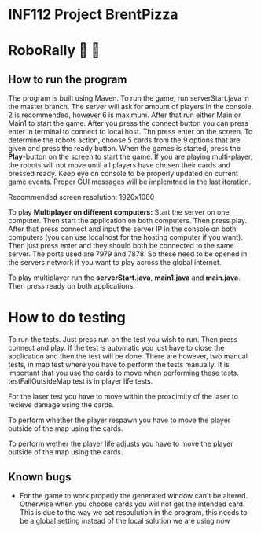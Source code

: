 # INF112 Project BrentPizza 

# RoboRally :robot: :pizza:

## How to run the program

The program is built using Maven. To run the game, run  serverStart.java in the master branch. The server will ask for amount of players in the console. 
2 is recommended, however 6 is maximum. After that run either Main or Main1 to start the game. After you press the connect button you can press enter in terminal to connect to local host. Thn press enter on the screen. To determine the robots action, choose 5 cards from the 9 options that are given and press the ready button. When the games is started, press the **Play**-button on the screen to start the game. If you are playing multi-player, the robots will not move until all players have chosen their cards and pressed ready. Keep eye on console to be properly updated on current game events. Proper GUI messages will be implemtned in the last iteration. 

Recommended screen resolution: 1920x1080

To play **Multiplayer on different computers:** 
Start the server on one computer. Then start the application on both computers. Then press play. After that press connect and input the server IP in the console on both computers (you can use localhost for the hosting computer if you want). Then just press enter and they should both be connected to the same server. The ports used are 7979 and 7878. So these need to be opened in the servers network if you want to play across the global internet. 

To play multiplayer run the **serverStart.java**, **main1.java** and **main.java**. Then press ready on both applications. 

# How to do testing
To run the tests. Just press run on the test you wish to run. Then press connect and play. If the test is automatic you just have to close the application and then the test 
will be done. There are however, two manual tests, in map test where you have to perform the tests manually. It is important that you use the cards to move when performing 
these tests. testFallOutsideMap test is in player life tests. 

For the laser test you have to move within the proxcimity of the laser to recieve damage using the cards. 

To perform whether the player respawn you have to move the player outside of the map using the cards. 

To perform wether the player life adjusts you have to move the player outside of the map using the cards.

## Known bugs
- For the game to work properly the generated window can't be altered. Otherwise when you choose cards you will not get the intended card. This is due to the way we set resoulution in the program, this needs to be a global setting instead of the local solution we are using now
